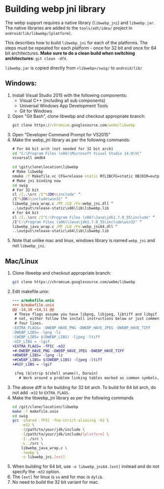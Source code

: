 # Building webp jni library

The webp support requires a native library (`libwebp_jni`) and `libwebp.jar`.
The native libraries are added to the `tools/adt/idea/` project in
`android/lib/libwebp/[platform]`.

This describes how to build `libwebp_jni` for each of the platforms. The steps
must be repeated for each platform - once for 32 bit and once for 64 bit
architectures. __Make sure to do a clean build when switching architectures__:
`git clean -dfX`.

`libwebp.jar` is copied directly from `<libwebp>/swig/` to `android/lib/`

## Windows:
1. Install Visual Studio 2015 with the following components:
   - Visual C++ (including all sub components)
   - Universal Windows App Development Tools
   - Git for Windows
1. Open "Git Bash", clone libwebp and checkout appropriate branch:
   ```bat
   git clone https://chromium.googlesource.com/webm/libwebp
   ```
1. Open "Developer Command Prompt for VS2015"
1. Make the webp_jni library as per the following commands:
    ```bat
    # For 64 bit arch (not needed for 32 bit arch)
    cd "C:\Program Files (x86)\Microsoft Visual Studio 14.0\VC"
    vcvarsall amd64
     
    cd \git\clone\location\libwebp
    # Make libwebp
    nmake /f Makefile.vc CFG=release-static RTLIBCFG=static OBJDIR=output
    # Make jni binding now
    cd swig
    # For 32 bit
    cl /I..\src /I"%JDK%\include" ^
    /I"%JDK%\include\win32" ^
    libwebp_java_wrap.c /MT /LD /Fe:webp_jni.dll ^
    ..\output\release-static\x86\lib\libwebp.lib
    # For 64 bit
    cl /I..\src /I"C:\Program Files (x86)\Java\jdk1.7.0_55\include" ^
    /I"C:\Program Files (x86)\Java\jdk1.7.0_55\include\win32" ^
    libwebp_java_wrap.c /MT /LD /Fe:webp_jni64.dll ^
    ..\output\release-static\x64\lib\libwebp.lib
    ```
1. Note that unlike mac and linux, windows library is named `webp_jni` and not
   `libwebp_jni`.

## Mac/Linux
1. Clone libwebp and checkout appropriate branch:
   ```bash
   git clone https://chromium.googlesource.com/webm/libwebp
   ```
1. Edit makefile.unix:
    ```diff
    --- a/makefile.unix
    +++ b/makefile.unix
    @@ -14,10 +14,11 @@
     # These flags assume you have libpng, libjpeg, libtiff and libgif installed. If
     # not, either follow the install instructions below or just comment out the next
     # four lines.
    -EXTRA_FLAGS= -DWEBP_HAVE_PNG -DWEBP_HAVE_JPEG -DWEBP_HAVE_TIFF
    -DWEBP_LIBS= -lpng -lz
    -CWEBP_LIBS= $(DWEBP_LIBS) -ljpeg -ltiff
    -GIF_LIBS = -lgif
    +EXTRA_FLAGS= -fPIC -m32
    +#-DWEBP_HAVE_PNG -DWEBP_HAVE_JPEG -DWEBP_HAVE_TIFF
    +#DWEBP_LIBS= -lpng -lz
    +#CWEBP_LIBS= $(DWEBP_LIBS) -ljpeg -ltiff
    +#GIF_LIBS = -lgif

     ifeq ($(strip $(shell uname)), Darwin)
       # Work around a problem linking tables marked as common symbols,
    ```
1. The above diff is for building for 32 bit arch. To build for 64 bit arch, do
   not add `-m32` to `EXTRA_FLAGS`.
1. Make the libwebp_jni library as per the following commands
   ```bash
   cd /git/clone/location/libwebp
   make -f makefile.unix
   cd swig
   gcc -shared -fPIC -fno-strict-aliasing -O2 \
       -m32 \
       -I/path/to/your/jdk/include \
       -I/path/to/your/jdk/include/[platform] \
       -I../src \
       -L../src \
       libwebp_java_wrap.c \
       -lwebp \
       -o libwebp_jni.[ext]
   ```
1. When building for 64 bit, use `-o libwebp_jni64.[ext]` instead and do not
   specify the `-m32` option.
1. The `[ext]` for linux is `so` and for mac is `dylib`.
1. No need to build the 32 bit variant for mac.
